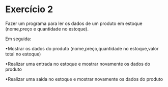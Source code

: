# Exercício 2

Fazer um programa para ler os dados de um produto em estoque (nome,preço e quantidade no estoque).

Em seguida:

•Mostrar os dados do produto (nome,preço,quantidade no estoque,valor total no estoque)

•Realizar uma entrada no estoque e mostrar novamente os dados do produto

•Realizar uma saída no estoque e mostrar novamente os dados do produto
